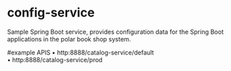 # config-service
Sample Spring Boot service, provides configuration data for the Spring Boot applications 
in the polar book shop system.

#example APIS
• http:8888/catalog-service/default</br>
• http:8888/catalog-service/prod
